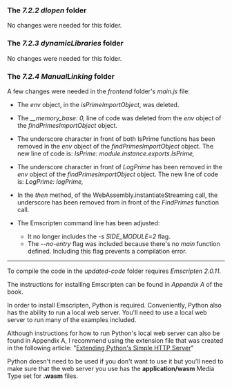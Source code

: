 ### The _7.2.2 dlopen_ folder

No changes were needed for this folder.
 

### The _7.2.3 dynamicLibraries_ folder

No changes were needed for this folder.


### The _7.2.4 ManualLinking_ folder

A few changes were needed in the _frontend_ folder's _main.js_ file:
- The _env_ object, in the _isPrimeImportObject_, was deleted.
- The _\_\_memory_base: 0,_ line of code was deleted from the _env_ object of the _findPrimesImportObject_ object.
- The underscore character in front of both IsPrime functions has been removed in the _env_ object of the _findPrimesImportObject_ object. The new line of code is: _IsPrime: module.instance.exports.IsPrime,_
- The underscore character in front of _LogPrime_ has been removed in the _env_ object of the _findPrimesImportObject_ object. The new line of code is: _LogPrime: logPrime,_
- In the _then_ method, of the WebAssembly.instantiateStreaming call, the underscore has been removed from in front of the _FindPrimes_ function call.

- The Emscripten command line has been adjusted:
  - It no longer includes the _-s SIDE\_MODULE=2_ flag.
  - The _--no-entry_ flag was included because there's no _main_ function defined. Including this flag prevents a compilation error.


---

To compile the code in the _updated-code_ folder requires _Emscripten 2.0.11_.

The instructions for installing Emscripten can be found in _Appendix A_ of the book.


In order to install Emscripten, Python is required. Conveniently, Python also has the ability to run a local web server. You'll need to use a local web server to run many of the examples included. 

Although instructions for how to run Python's local web server can also be found in Appendix A, I recommend using the extension file that was created in the following article: "[Extending Python's Simple HTTP Server](https://cggallant.blogspot.com/2020/07/extending-pythons-simple-http-server.html)"


Python doesn't need to be used if you don't want to use it but you'll need to make sure that the web server you use has the **application/wasm** Media Type set for **.wasm** files.
